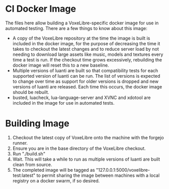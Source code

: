 # CI Docker Image

The files here allow building a VoxeLibre-specific docker image for use in automated testing. There are a few things to know about this image:

* A copy of the VoxeLibre repository at the time the image is built is included in the docker image, for the purpose of decreasing the time it takes to checkout the latest changes and to reduce server load by not needing to download large assets like music, models and textures every time a test is run. If the checkout time grows excessively, rebuilding the docker image will reset this to a new baseline.
* Multiple versions of luanti are built so that compatibility tests for each supported version of luanti can be run. The list of versions is expected to change over time as support for older versions is dropped and new versions of luanti are released. Each time this occurs, the docker image should be rebuilt.
* busted, luacheck, lua-language-server and XVNC and xdotool are included in the image for use in automated tests.

# Building Image
1. Checkout the latest copy of VoxeLibre onto the machine with the forgejo runner.
2. Ensure you are in the base directory of the VoxeLibre checkout.
3. Run "./build.sh"
4. Wait. This will take a while to run as multiple versions of luanti are built clean from source.
5. The completed image will be tagged as "127.0.0.1:5000/voxelibre-test:latest" to permit sharing the image between machines with a local registry on a docker swarm, if so desired.
